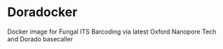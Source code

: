 # Doradocker
Docker image for Fungal ITS Barcoding via latest Oxford Nanopore Tech and Dorado basecaller
